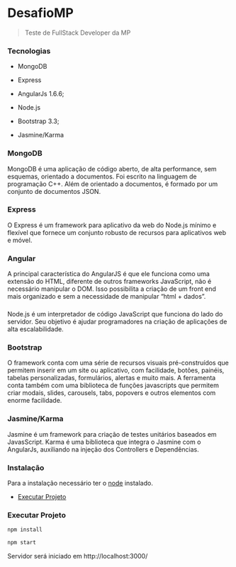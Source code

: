 # DesafioMP
> Teste de FullStack Developer da MP

### Tecnologias

- MongoDB
- Express
- AngularJs 1.6.6;
- Node.js

- Bootstrap 3.3;
- Jasmine/Karma

### MongoDB

MongoDB é uma aplicação de código aberto, de alta performance, sem esquemas, orientado a documentos. Foi escrito na linguagem de programação C++. Além de orientado a documentos, é formado por um conjunto de documentos JSON.

### Express

O Express é um framework para aplicativo da web do Node.js mínimo e flexível que fornece um conjunto robusto de recursos para aplicativos web e móvel.

### Angular

A principal característica do AngularJS é que ele funciona como uma extensão do HTML, diferente de outros frameworks JavaScript, não é necessário manipular o DOM. Isso possibilita a criação de um front end mais organizado e sem a necessidade de manipular “html + dados”.

###

Node.js é um interpretador de código JavaScript que funciona do lado do servidor. Seu objetivo é ajudar programadores na criação de aplicações de alta escalabilidade.

### Bootstrap

O framework conta com uma série de recursos visuais pré-construídos que permitem inserir em um site ou aplicativo, com facilidade, botões, painéis, tabelas personalizadas, formulários, alertas e muito mais.
A ferramenta conta também com uma biblioteca de funções javascripts que permitem criar modais, slides, carousels, tabs, popovers e outros elementos com enorme facilidade.

### Jasmine/Karma

Jasmine é um framework para criação de testes unitários baseados em JavasScript. Karma é uma biblioteca que integra o Jasmine com o AngularJs, auxiliando na injeção dos Controllers e Dependências.

### Instalação

Para a instalação necessário ter o [node](https://nodejs.org/en/) instalado.

- [Executar Projeto](#executar-projeto)

### Executar Projeto


``` bash
npm install

npm start
```
Servidor será iniciado em http://localhost:3000/